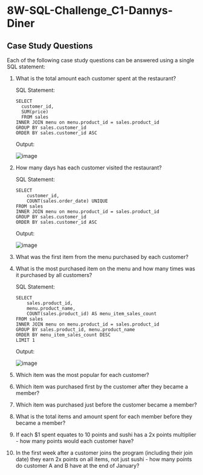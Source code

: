 # 8W-SQL-Challenge_C1-Dannys-Diner

## Case Study Questions

Each of the following case study questions can be answered using a single SQL statement:

1. What is the total amount each customer spent at the restaurant?

    SQL Statement:
    ```
    SELECT 
      customer_id, 
      SUM(price)
      FROM sales
    INNER JOIN menu on menu.product_id = sales.product_id
    GROUP BY sales.customer_id
    ORDER BY sales.customer_id ASC
    ```
    Output:
    
    ![image](https://github.com/JerickoDG/8W-SQL-Challenge_C1-Dannys-Diner/assets/60811658/af9bd36d-a8c5-4c61-b1fe-bcee4da4f906)

   
3. How many days has each customer visited the restaurant?

    SQL Statement:
    ```
    SELECT 
    	customer_id, 
    	COUNT(sales.order_date) UNIQUE
    FROM sales
    INNER JOIN menu on menu.product_id = sales.product_id
    GROUP BY sales.customer_id
    ORDER BY sales.customer_id ASC
    ```
    Output:

    ![image](https://github.com/JerickoDG/8W-SQL-Challenge_C1-Dannys-Diner/assets/60811658/5dd187d0-3bf5-4305-8ff5-85c56b9e5b06)

   
5. What was the first item from the menu purchased by each customer?
6. What is the most purchased item on the menu and how many times was it purchased by all customers?

    SQL Statement:
    ```
    SELECT 
    	sales.product_id,
    	menu.product_name,
    	COUNT(sales.product_id) AS menu_item_sales_count
    FROM sales
    INNER JOIN menu on menu.product_id = sales.product_id
    GROUP BY sales.product_id, menu.product_name
    ORDER BY menu_item_sales_count DESC
    LIMIT 1
    ```
    Output:

    ![image](https://github.com/JerickoDG/8W-SQL-Challenge_C1-Dannys-Diner/assets/60811658/a372dcca-9ce8-4256-83de-13de2c1babdb)


8. Which item was the most popular for each customer?
9. Which item was purchased first by the customer after they became a member?
10. Which item was purchased just before the customer became a member?
11. What is the total items and amount spent for each member before they became a member?
12. If each $1 spent equates to 10 points and sushi has a 2x points multiplier - how many points would each customer have?
13. In the first week after a customer joins the program (including their join date) they earn 2x points on all items, not just sushi - how many points do customer A and B have at the end of January?
